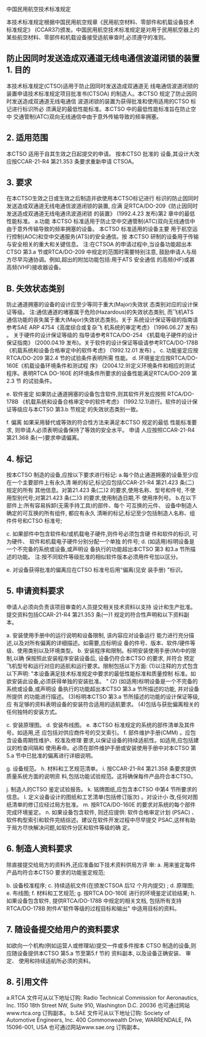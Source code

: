  
中国民用航空技术标准规定 
 
本技术标准规定根据中国民用航空规章《民用航空材料、零部件和机载设备技术
标准规定》
(CCAR37)颁发。中国民用航空技术标准规定是对用于民用航空器上的
某些航空材料、零部件和机载设备接受适航审查时,必须遵守的准则。 

## 防止因同时发送造成双通道无线电通信波道闭锁的装置 1. 目的

本技术标准规定(CTSO)适用于防止因同时发送造成双通道无
线电通信波道闭锁的装置申请技术标准规定项目批准书(CTSOA)
的制造人。本CTSO 规定了防止因同时发送造成双通道无线电通信 波道闭锁的装置为获得批准和使用适用的CTSO 标记进行标识所必 须满足的最低性能标准。本CTSO 中的最低性能标准旨在防止空中
交通管制(ATC)双向无线通信中由于意外传输导致的频率拥塞。 

## 2. 适用范围

本CTSO 适用于自其生效之日起提交的申请。
按本CTSO 批准的
设备,其设计大改应按CCAR-21-R4 第21.353 条要求重新申请 CTSOA。 

## 3. 要求

在本CTSO生效之日或生效之后制造并欲使用本CTSO标记进行
标识的防止因同时发送造成双通道无线电通信波道闭锁的装置,
应满
足RTCA/DO-209《防止因同时发送造成双通道无线电通讯波道闭锁
的装置》
(1992.4.23 发布)第2 章中的最低性能标准。 
a.功能 
本CTSO 标准适用于防止空中交通管制(ATC)双向无线通信中
由于意外传输导致的频率拥塞的设备。
本CTSO 标准适用的设备主要
用于航空运行控制(AOC)和空中交通服务(ATS)的安全通信。按 本CTSO 研制的设备用于传输与安全相关的重大和关键信息。 
注:在CTSOA 的申请过程中,当设备功能超出本CTSO 第3.a
节或RTCA/DO-209 中规定的范围时需要特别注意,
鼓励申请人与局
方尽早沟通协调。例如,超出的附加功能包括:用于ATS 安全通信
的高频(HF)或甚高频(VHF)接收器设备。 

## B. 失效状态类别

防止通道拥塞的设备的设计应至少等同于重大(Major)失效状
态类别对应的设计保证等级。 
注:通信通道的堵塞属于危险(Hazardous)的失效状态类别,
而飞机ATS 通信功能的丧失属于重大(Major)失效状态类别。关于
系统设计保证等级的指南请参考SAE ARP 4754《高度综合或复杂飞
机系统的审定考虑》
(1996.06.27 发布)
。
关于硬件的设计保证等级的
指导请参考RTCA/DO-254 《机载电子硬件的设计保证指南》 (2000.04.19 发布)。关于软件的设计保证等级请参考RTCA/DO-178B
《机载系统和设备合格审定中的软件考虑》
(1992.12.01 发布)
。 
c. 功能鉴定应按RTCA/DO-209 第2.4 节的试验条件表明所需
性能。 
d. 环境鉴定应按RTCA/DO-160E《机载设备环境条件和测试程
序》
(2004.12.9)定义环境条件和相应的测试程序。表明RTCA 
DO-160E 的环境条件所要求的设备性能满足RTCA/DO-209 第2.3 节
的试验条件。 

e. 软件鉴定 
如果防止通道拥塞的设备包含软件,则其软件开发应按照
RTCA/DO-178B 《机载系统和设备合格审定中的软件考虑》 (1992.12.1)进行。软件的设计保证等级应与本CTSO 第3.b 节规定
的失效状态类别一致。 

f. 偏离 
如果采用替代或等效的符合性方法来满足本CTSO 规定的最低
性能标准要求,
则申请人必须表明设备保持了等效的安全水平。
申请
人应按照CCAR-21-R4 第21.368 条(一)要求申请偏离。 

## 4. 标记

按本CTSO 制造的设备,应按以下要求进行标记: 
a.每个防止通道拥塞的设备至少应在一个主要部件上有永久清
晰的标记,标记应包括CCAR-21-R4 第21.423 条(二)规定的所有 其他信息。对第21.423 条(二)2 的要求,使用名称、型号和件号,
不使用型别代号;对第21.423 条(二)3 的要求,使用制造日期,不
使用序列号。 
b.在以下部件上:所有容易拆卸(无需手持工具)的部件、每个
可互换的元件、
设备中制造人确定的可互换的所有组件,
都应有永久
清晰的标记,标记至少包括制造人名称、组件件号和CTSO 标准号;
 
c. 如果部件中包含软件和/或机载电子硬件,则件号必须包含硬
件和软件的标识,
可为硬件、
软件和机载电子硬件分别分配一个单独
的件号; 
d. (如适用)标明设备是一个不完备的系统或设备,或声明设
备执行的功能超出本CTSO 第3 和3.a 节所描述的功能。 
注:按不同软件等级批准的相似软件版本必须用件号加以区分。
 
e. 对设备获得批准的偏离应在CTSO 标准号后用"偏离(见安
装手册)
"标识。 

## 5. 申请资料要求

申请人必须向负责该项目审查的人员提交相关技术资料以支持
设计和生产批准。提交资料包括CCAR-21-R4 第21.353 条(一)1
规定的符合性声明和以下资料副本。 

a. 安装使用手册中的运行说明和设备限制,
该内容应对设备运行
能力进行充分描述,以及对所有偏离的详细描述。如需要,应标明设
备的件号、版本、软件/硬件等级、使用类别以及环境类型。 
b. 安装程序和限制。标明安装使用手册(IM)中的限制,以确
保按照此安装程序安装设备后,
设备仍符合本CTSO 的要求,
并符合
预定飞机型号和运行对应的适航和运行要求。限制包括以下方面: 
(1)以注释的方式包含以下声明: 
"本设备满足技术标准规定中要求的最低性能标准和质量控制
标准。如欲安装此设备,必须获得单独的安装批准。
" 
(2)
(如适用)标明设备是一个不完备的系统或设备,或声明设
备执行的功能超出本CTSO 第3.a 节所描述的功能,
并对设备所提供
的功能进行描述。 
(3)标明本CTSO 第3.a 节所描述的功能的设计保证等级,应
有足够的资料表明设备的安装符合适用的适航要求。 
(4)包括与获批偏离相关的任何独特的安装方式。 

c. 安装原理图。 
d. 安装布线图。 
e. 本CTSO 标准规定的系统的部件清单及其件号。如适用,还
应包括对供应商件号的交叉索引。 
f. 部件维护手册(CMM)
。应包含设备周期性维护、校准及修理
要求,以保证设备的持续适航性。如适用,应包括建议的检查间隔和
使用寿命。必须在部件维护手册或安装使用手册中对本CTSO 第5.a
节中已批准的偏离进行详细说明。 

g. 设备规范。 
h. 材料和工艺规范清单。 
i. 按CCAR-21-R4 第21.358 条要求提供质量系统方面的说明资
料,包括功能试验规范。这将确保每件产品符合本CTSO。 

j. 制造人的CTSO 鉴定试验报告。 
k. 铭牌图纸,应包含本CTSO 中第4 节所要求的信息。 
l. 定义设备设计的图纸和工艺清单(包括修订版次)
。对设计小
改,任何对图纸清单的修订应经过局方批准。 
m. 按RTCA/DO-160E 的要求对系统的每个部件完成环境鉴定。 
n. 如果设备包含软件,
则还应提供:
软件合格审定计划
(PSAC)
、
软件构型索引和软件完结综述。建议在软件开发过程中尽早提交
PSAC,这样有助于局方尽快解决问题,如软件分区和软件等级的确
定。 

## 6. 制造人资料要求

除直接提交给局方的资料外,还应准备如下技术资料供局方评
审: 
a. 用来鉴定每件产品均符合本CTSO 要求的功能鉴定规范; 

b. 设备校准程序; 
c. 持续适航文件(在颁发CTSOA 后12 个月内提交)
; 
d. 原理图; 
e. 布线图; 
f. 材料和工艺规范; g. 按RTCA DO-160E 进行的环境鉴定试验结果; 
h. 如果设备包含软件,
提供RTCA/DO-178B 中规定的相关文档,
包括所有支持RTCA/DO-178B 附件A"软件等级的过程目标和输出"
中适用目标的资料。 

## 7. 随设备提交给用户的资料要求

如欲向一个机构(例如运营人或修理站)提交一件或多件按本
CTSO 制造的设备,则应随设备提供本CTSO 第5.a 节至第5.f 节的
资料副本,
以及设备正确安装、
审定、
使用和持续适航所必须的资料。
 

## 8. 引用文件

a.RTCA 文件可从以下地址订购: 
Radio Technical Commission for Aeronautics, Inc. 1150 18th Street NW, Suite 910, Washington D.C. 20036 
也可通过网站www.rtca.org 订购副本。 
b.SAE 文件可从以下地址订购: 
Society of Automotive Engineers, Inc. 400 Commonwealth Drive, WARRENDALE, PA 15096-001, USA 
也可通过网站www.sae.org 订购副本。 